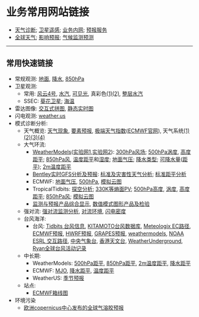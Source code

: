 # 业务常用网站链接

* [天气诊断](https://github.com/NMC-DAVE/dk_met_web_links/blob/master/Links/天气诊断分析.md); [卫星遥感](https://github.com/NMC-DAVE/dk_met_web_links/blob/master/Links/卫星遥感分析.md); [业务内网](https://github.com/NMC-DAVE/dk_met_web_links/blob/master/Links/天气业务内网.md); [预报服务](https://github.com/NMC-DAVE/dk_met_web_links/blob/master/Links/天气预报服务.md)
* [全球天气](https://github.com/NMC-DAVE/dk_met_web_links/blob/master/Links/国外天气分析.md); [影响预报](https://github.com/NMC-DAVE/dk_met_web_links/blob/master/Links/影响天气预报.md); [气候监测预测](https://github.com/NMC-DAVE/dk_met_web_links/blob/master/Links/气候监测分析.md)

----

## 常用快速链接

* 常规观测: [地面](http://www.nmc.gov.cn/publish/observations/china/dm/weatherchart-h000.htm), [降水](http://www.nmc.gov.cn/publish/observations/hourly-precipitation.html), [850hPa](http://www.nmc.gov.cn/publish/observations/china/dm/weatherchart-h850.htm)
* 卫星观测:
  * 常用: [风云4号](http://rsapp.nsmc.org.cn/geofy/), [水汽](https://meteologix.com/cn/satellite/satellite-water-vapor-10min.html), [可见光](https://meteologix.com/cn/satellite/china/satellite-hd-10min.html), 真彩色[(1)](http://rammb-slider.cira.colostate.edu/?sat=himawari&sec=full_disk&x=4978&y=5012&z=2&im=24&ts=6&st=0&et=0&speed=130&motion=loop&map=1&lat=1&p%5B0%5D=16&opacity%5B0%5D=1&hidden%5B0%5D=0&slider=-1&hide_controls=0&mouse_draw=0&s=rammb-slider)[(2)](https://www.nnvl.noaa.gov/NOAA_Earth_Daily_Color/Snapshot.html), [整层水汽](http://tropic.ssec.wisc.edu/real-time/mtpw2/product.php?color_type=tpw_nrl_colors&prod=wpac&timespan=24hrs&anim=html5)
  * SSEC: [葵花卫星](https://re.ssec.wisc.edu/?products=H-TrueColor-wgt,HIMAWARI-B10,HIMAWARI-B09,HIMAWARI-B08&timeproduct=HIMAWARI-B08&center=35,100&zoom=5&timespan=12t&labels=lines); [海温](https://re.ssec.wisc.edu/?products=NESDIS-SST&center=20,125&zoom=5&timespan=12t&labels=lines)
* 雷达图像: [交互式拼图](http://idata.cma/radar3/), [静态实时图](http://www.nmc.gov.cn/publish/radar/chinaall.html)
* 闪电观测: [weather.us](https://weather.us/lightning/china/)
* 模式诊断分析:
  * 天气概览: [天气现象](https://meteologix.com/cn/model-charts/euro/china/significant-weather.html), [要素预报](https://www.windy.com/?35.568,107.952,5,i:pressure), [极端天气指数](http://10.20.90.102:8080/repository/entry/show/NMC+Ensemble+Products/Products/Extreme+Weather/EFI%E7%BB%BC%E5%90%88%E5%9B%BE%28%E4%B8%AD%E5%9B%BD%E5%8C%BA%E5%9F%9F%29?entryid=fa9df179-3401-485f-963d-ed81d2655447)([ECMWF官网](https://www.ecmwf.int/en/forecasts/charts/catalogue/medium-multi-efi?facets=Range,Medium%20(15%20days)%3BType,Forecasts%3BProduct%20type,Extreme%20forecast%20index&projection=classical_eastern_asia)), 天气系统[(1)](https://meteologix.com/cn/model-charts/euro/china/synoptic-composite.html)[(2)](https://www.tropicaltidbits.com/analysis/models/?model=gfs&region=fe&pkg=mslp_pcpn_frzn)[(3)](http://www.atmos.albany.edu/student/kgriffin/maps/asia.html)[(4)](http://wxcharts.eu/?panel=default&model=gfs,gfs,gfs,gfs&region=w_pacific&chart=overview,850temp,wind10mkph,snowdepth&run=06&step=015&plottype=10&lat=39.929&lon=116.388&skewtstep=0)
  * 大气环流:
    * [WeatherModels](https://weathermodels.com/)([实验网1](http://wx.graphics/),[实验网2](https://lab.weathermodels.com/)): [300hPa风场](https://weathermodels.com/index.php?r=site%2Fmodels&mode=animator&set=9-km%20ECMWF%20Global%20Pressure&area=Asia%20Siberia&param=300%20hPa%20Wind&offset=0); [500hPa涡度](https://weathermodels.com/index.php?r=site%2Fmodels&mode=animator&set=9-km%20ECMWF%20Global%20Pressure&area=Asia%20Siberia&param=500%20hPa%20Rel%20Vorticity&offset=0), [高度距平](https://weathermodels.com/index.php?r=site%2Fmodels&mode=animator&set=9-km%20ECMWF%20Global%20Pressure&area=China&param=500%20hPa%20Height%20Anom&offset=0); [850hPa风](https://weathermodels.com/index.php?r=site%2Fmodels&mode=animator&set=9-km%20ECMWF%20Global%20Pressure&area=Asia%20Siberia&param=850%20hPa%20Wind&offset=0), [温度距平](https://weathermodels.com/index.php?r=site%2Fmodels&mode=animator&set=9-km%20ECMWF%20Global%20Pressure&area=Asia%20Siberia&param=850%20hPa%20Temp%20Anom&offset=0)和[湿度](https://weathermodels.com/index.php?r=site%2Fmodels&mode=animator&set=9-km%20ECMWF%20Global%20Pressure&area=China&param=850%20hPa%20Rel%20Humidity&offset=0); [地面气压](https://weathermodels.com/index.php?r=site%2Fmodels&mode=animator&set=9-km%20ECMWF%20Global%20Pressure&area=Asia%20Siberia&param=MSLP&offset=0); [降水类型](https://weathermodels.com/index.php?r=site%2Fmodels&mode=animator&set=9-km%20ECMWF%20Global%20Pressure&area=Asia%20Siberia&param=Precip%20Type%20%26%20MSLP&offset=0); [可降水量](https://weathermodels.com/index.php?r=site%2Fmodels&mode=animator&set=9-km%20ECMWF%20Global%20Pressure&area=China&param=Precipitable%20Water&offset=0)([距平](https://weathermodels.com/index.php?r=site%2Fmodels&mode=animator&set=9-km%20ECMWF%20Global%20Pressure&area=China&param=PWAT%20Norm%20Anomaly&offset=0)); [2m温度距平](https://weathermodels.com/index.php?r=site%2Fmodels&mode=animator&set=9-km%20ECMWF%20Global%20Pressure&area=China&param=2-m%20Temperature%20Anom&offset=0)
    * [Bentley实时GFS分析及预报](http://www.atmos.albany.edu/student/abentley/realtime.html): [标准及灾害性天气分析](http://www.atmos.albany.edu/student/abentley/realtime/subtrop.php?domain=asia&variable=irro_wind); [标准距平分析](http://www.atmos.albany.edu/student/abentley/realtime/anom.php?domain=asia&variable=500g_anom)
    * ECMWF: [地面气压](https://www.ecmwf.int/en/forecasts/charts/catalogue/medium-mslp-wind850?facets=undefined&projection=classical_eastern_asia), [500hPa](https://www.ecmwf.int/en/forecasts/charts/catalogue/medium-z500-t850-public?facets=undefined&projection=classical_eastern_asia), [模拟云图](https://www.ecmwf.int/en/forecasts/charts/catalogue/medium-simulated-wbpt?facets=Range,Medium%20(15%20days)%3BType,Forecasts&projection=classical_eastern_asia)
    * TropicalTidbits: [探空分析](https://www.tropicaltidbits.com/analysis/models/?model=gfs&region=fe&pkg=mslp_pcpn_frzn); [330K等熵面PV](https://www.tropicaltidbits.com/analysis/models/?model=gfs&region=fe&pkg=pv330K); [500hPa高度](https://www.tropicaltidbits.com/analysis/models/?model=gfs&region=fe&pkg=z500), [涡度](https://www.tropicaltidbits.com/analysis/models/?model=gfs&region=fe&pkg=z500_vort), [高度距平](https://www.tropicaltidbits.com/analysis/models/?model=gfs&region=fe&pkg=z500a); [850hPa风](https://www.tropicaltidbits.com/analysis/models/?model=gfs&region=fe&pkg=mslp_uv850); [模拟云图](https://www.tropicaltidbits.com/analysis/models/?model=gfs&region=fe&pkg=ir)
    * [监测与预报产品综合显示](http://10.28.17.59/showpic2/), [数值模式图形产品及检验](http://10.28.17.26:8080/newrepository/entry/show)
  * 强对流: [强对流监测分析](http://10.20.67.111/#), [对流环境](https://meteologix.com/cn/model-charts/euro/china/thunderstorm-composite.html), [闪电密度](https://meteologix.com/cn/model-charts/euro/china/lightning-density-avarage-3h-6h.html)
  * 台风海洋:
    * 台风: [Tidbits 台风信息](https://www.tropicaltidbits.com/storminfo/), [KITAMOTO台风数据库](http://agora.ex.nii.ac.jp/digital-typhoon/), [Meteologix EC路径](https://meteologix.com/cn/cyclone-tracks), [ECMWF预报](https://www.ecmwf.int/en/forecasts/charts/tcyclone/), [HWRF预报](http://www.emc.ncep.noaa.gov/gc_wmb/vxt/HWRF/), [GRAPES预报](http://10.1.64.146/npt/product/show/58487/58492), [weathermodels](https://weathermodels.com/index.php?r=site%2Fpreview&mode=specialcharts), [NOAA ESRL 交互路径](https://ruc.noaa.gov/tracks/), [中央气象台](http://www.nmc.cn/publish/typhoon/probability-img1.html), [香港天文台](http://www.weather.gov.hk/probfcst/tc_spm.htm), [WeatherUnderground](https://www.wunderground.com/hurricane?index_region=wp), [Ryan全球台风活动记录](https://lab.weathermodels.com/tropical/)
  * 中长期:
    * WeatherModels: [500hPa距平](https://weathermodels.com/index.php?r=site%2Fmodels&mode=animator&set=14-km%20EPS%2046-DAYS&area=Asia&param=5-day%20Avg%20500Z%20Anom&offset=0), [850hPa距平](https://weathermodels.com/index.php?r=site%2Fmodels&mode=animator&set=14-km%20EPS%2046-DAYS&area=Asia&param=5-day%20Avg%20850T%20Anom&offset=0), [2m温度距平](https://weathermodels.com/index.php?r=site%2Fmodels&mode=animator&set=14-km%20EPS%2046-DAYS&area=Asia&param=5-day%20Avg%20T2M%20Anom&offset=0), [降水距平](https://weathermodels.com/index.php?r=site%2Fmodels&mode=animator&set=14-km%20EPS%2046-DAYS&area=Asia&param=Total%20Precip%20Anomaly&offset=0)
    * ECMWF: [MJO](https://www.ecmwf.int/en/forecasts/charts/catalogue/mofc_multi_mjo_family_index?facets=Range,Medium%20(15%20days),Extended%20(30%20days)%3BType,Forecasts), [降水距平](https://www.ecmwf.int/en/forecasts/charts/catalogue/mofc_multi_anomaly?facets=Range,Medium%20(15%20days),Extended%20(30%20days)%3BType,Forecasts&parameter=precipitation&area=East%20Asia), [温度距平](https://www.ecmwf.int/en/forecasts/charts/catalogue/mofc_multi_anomaly?facets=Range,Medium%20(15%20days),Extended%20(30%20days)%3BType,Forecasts&parameter=2m%20temperature&area=East%20Asia)
    * WeatherUS: [季节预报](https://weather.us/monthly-charts/euro/china/temperature-diff-f/20181101-0000z.html)
  * 站点:
    * [ECMWF箱线图](https://www.ecmwf.int/en/forecasts/charts/web/classical_meteogram?facets=undefined&epsgram=classical_10d&lat=39.91&lon=116.4&station_name=Beijing,%20China&altitude=63)
* 环境污染
  * [欧洲copernicus中心发布的全球气溶胶预报](https://atmosphere.copernicus.eu/charts/cams/aerosol-forecasts)
